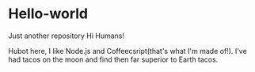 # Hello-world
Just another repository
Hi Humans!

Hubot here, I like Node.js and Coffeecsript(that's what I'm made of!).
I've had tacos on the moon and find then far superior to Earth tacos.
